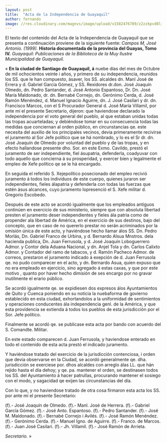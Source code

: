 ```yaml
---
layout: post
title:  "Acta de la Independencia de Guayaquil"
author: fernando
image: //res.cloudinary.com/magnvs/image/upload/v1582476789/z2zzkpvd8lizn6q5odv5.jpg
---
```

El texto del contenido del Acta de la Independencia de Guayaquil que se presenta a continuación proviene de la siguiente fuente: *Campos M, José Antonio. (1999).* **Historia documentada de la provincia del Guayas, Tomo IV.** *Guayaquil: Publicaciones de la Biblioteca de la Muy Ilustre Municipalidad de Guayaquil.*

&laquo; **En la ciudad de Santiago de Guayaquil, á** nuebe días del mes de Octubre de mil ochocientos veinte i años, y primero de su independencia, reunidos los SS. que le han compuesto, ásaver, los SS. alcaldes dn. Manl José de Errera y d. Gabriel García Gómez, y SS. Rexidores dr.don. José Joaquín Olmedo, dn. Pedro Santander, d. José Antonio Espantoso, Dr. Dn. José María Maldonado, dr. dn. Bernabé Cornejo, dn. Gerónimo Cerda, d. José Ramón Menéndez, d. Manuel Ignacio Aguirre, dn. J. José Casilari y dr. dn. Francisco Marcos, con el S Procurador General d. José María Villamil, por ante mí el presente Secretario, dijeron: que haviendose declarado la independencia por el voto general del pueblo, al que estaban unidas todas las tropas acuarteladas; y debiéndose tomar en su consecuencia todas las medidas que conciernan al orden público, en circunstancias qe. este necesita del auxilio de los principales vecinos, devia primeramente recivirse el juramento al Sor Jefe político que se há nombrado, y lo es el Sr dr. dn. José Joaquín de Olmedo por voluntad del pueblo y de las tropas, y en efecto hallandose presente dho. Sor. en este Exmo. Cavildo, prestó el juramento de ser independiente, fiel ásupatria, defenderla, coadyuvar con todo aquello que concierna á su prosperidad, y exercer bien y legalmente el empleo de Xefe político qe se le há encargado.

En seguida el referido S. Xejepolítico posecionado del empleo recivió juramento á todos los individuos de este cuerpo, quienes juraron ser independientes, fieles álapatria y defenderla con todas las fuerzas que estén ásus alcances, cuyo juramento lopresenció el S. Xefe militar d. Gregorio Escobedo.

Después de este acto se acordó igualmente que los empleados antiguos continúen en exercicio de sus ministerio, siempre que con absoluta libertad presten el juramento deser independientes y fieles ála patria como de propender ala libertad de América, en el exercicio de sus destinos, bajo del concepto, que en caso de no quererlo prestar no serán acriminados por la omisión única de este acto, y haviéndose hecho llamar álos SS. Dn. Pedro Morlás, Dn. Gabriel Franco de Urbina, y d. Bernardo Alsua Mnstros. dela hacienda publica, Dn. Juan Ferrusola, y d. José Joaquín Loboguerrero Admor. y Contor dela Aduana Nacional, y dn. Anjel Tola y dn. Carlos Calixto Admor. y Contador del ramo de tabacos, y d. Ramón Pacheco Admor. de correos, prestaron el juramento indicado á exepción de d. Juan Ferrusola qe. no pudo comparecer en el acto, y dn. Bernardo Asua, quien expuso que no era empleado en ejercicio, sino agregado á estas caxas, y que por este motivo , quanto por haver hecho dimisión de ses encargo por no gravar inutilmente el erario público.

Se acordó igualmente qe. se expidiesen dos expresos álos Ayuntamientos de Quito y Cuenca poniendo en su noticia la nuebaforma de govierno establecido en esta ciudad, exhortandolos a la uniformidad de sentimientos y operaciones conducentes ála independencia genl. de la América, y que esta providencia se extienda á todos los pueblos de esta jurisdicción por el Sor. Jefe político.

Finalmente se acordó qe. se publicase esta acta por bando con acuerdo del S. Comandte. Militar.

En este estado comparecen d. Juan Ferrusola, y haviendose enterado en todo el contenido de esta acta prestó el indicado juramento.

Y haviéndose tratado del exercicio de la jurisdicción contenciosa, i orden que devia observarse en la Ciudad, se acordó generalmente qe. dha. jurisdicción se exerciese por. dhos alcaldes con arreglo álas LL. que hán rejido hasta el día dehoy; y qe. pa. mantener el orden, se destinasen todos los SS. del Ayuntamiento á hacer patrullas, procurando mantener el sosiego con el modo, y sagacidad qe exijen las circunstancias del día.

Con lo que, y no haviendose tratado de otra cosa firmaron esta acta los SS. por ante mí el presente Secretario:

(f).- José Joaquín de Olmedo.   (f).- Manl. José de Herrera.    (f).- Gabriel García Gómez.   (f).- José Anto. Espantoso.   (f).- Pedro Santander.    (f).- José M. Maldonado.    (f).- Bernabé Cornejo i Avilés.   (f).- José Ramón Menéndez.    (f).- Gerónimo Cerda.   (f).- Manuel Igno. de Aguirre.    (f).- Franco. de Marcos.    (f).- Juan José Casilari.   (f).- Jh. Villamil.   (f).- José Ramón de Arrieta.

*Secretario.* &raquo;
